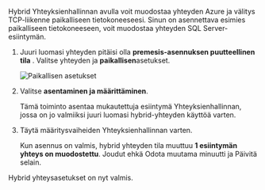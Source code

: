 
Hybrid Yhteyksienhallinnan avulla voit muodostaa yhteyden Azure ja välitys TCP-liikenne paikalliseen tietokoneeseesi. Sinun on asennettava esimies paikalliseen tietokoneeseen, voit muodostaa yhteyden SQL Server-esiintymän.

1. Juuri luomasi yhteyden pitäisi olla **premesis-asennuksen puutteellinen** **tila** . Valitse yhteyden ja **paikallisen**asetukset.

    ![Paikallisen asetukset](./media/hybrid-connections-install-connection-manager/5-1.png)

2. Valitse **asentaminen ja määrittäminen**.

    Tämä toiminto asentaa mukautettuja esiintymä Yhteyksienhallinnan, jossa on jo valmiiksi juuri luomasi hybrid-yhteyden käyttöä varten.

3. Täytä määritysvaiheiden Yhteyksienhallinnan varten.

    Kun asennus on valmis, hybrid yhteyden tila muuttuu **1 esiintymän yhteys on muodostettu**. Joudut ehkä Odota muutama minuutti ja Päivitä selain. 

Hybrid yhteysasetukset on nyt valmis.